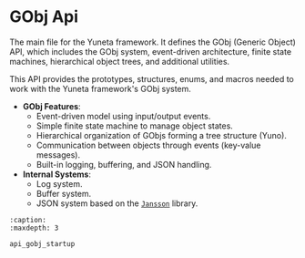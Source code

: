 # GObj Api

The main file for the Yuneta framework. It defines the GObj (Generic Object) API, which includes the GObj system, event-driven architecture, finite state machines, hierarchical object trees, and additional utilities.

This API provides the prototypes, structures, enums, and macros needed to work with the Yuneta framework's GObj system.

- **GObj Features**:
  - Event-driven model using input/output events.
  - Simple finite state machine to manage object states.
  - Hierarchical organization of GObjs forming a tree structure (Yuno).
  - Communication between objects through events (key-value messages).
  - Built-in logging, buffering, and JSON handling.
- **Internal Systems**:
  - Log system.
  - Buffer system.
  - JSON system based on the [`Jansson`](http://jansson.readthedocs.io/en/latest/) library.

```{toctree}
:caption:
:maxdepth: 3

api_gobj_startup

```

